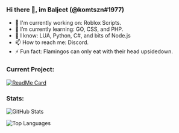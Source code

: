 ### Hi there 👋, im Baljeet (@komtszn#1977)

- 🔭 I'm currently working on: Roblox Scripts.
- 🌱 I’m currently learning: GO, CSS, and PHP.
- 🤗 I know: LUA, Python, C#, and bits of Node.js
- 📫 How to reach me: Discord.
- ⚡ Fun fact: Flamingos can only eat with their head upsidedown.

### Current Project:

[![ReadMe Card](https://github-readme-stats.vercel.app/api/pin/?username=3xq&repo=Boombox_GUI&show_owner=true&theme=dark)](https://github.com/3xq/Boombox_GUI)

### Stats:

![GitHub Stats](https://github-readme-stats.vercel.app/api?username=3xq&show_icons=true&theme=gruvbox)

![Top Languages](https://github-readme-stats.vercel.app/api/top-langs/?username=3xq&layout=compact&theme=gruvbox&langs_count=10)
